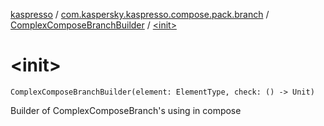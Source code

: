 [kaspresso](../../index.md) / [com.kaspersky.kaspresso.compose.pack.branch](../index.md) / [ComplexComposeBranchBuilder](index.md) / [&lt;init&gt;](./-init-.md)

# &lt;init&gt;

`ComplexComposeBranchBuilder(element: ElementType, check: () -> Unit)`

Builder of ComplexComposeBranch's using in compose

